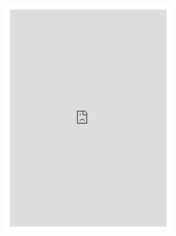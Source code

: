 <iframe style="background: #FFFFFF; border-radius: 10px; padding: 18px;" height="700" width="100%" frameborder="0" src="https://forms.yandex.ru/surveys/10163787.a894845f16ab7de7b26d25f38525a4924398ddd6/?lang=ru&title=%D0%A1%D0%BB%D1%83%D0%B6%D0%B1%D0%B0%20%D0%BF%D0%BE%D0%B4%D0%B4%D0%B5%D1%80%D0%B6%D0%BA%D0%B8&requestid=1678167801824261-12050559008875442526-vla1-3170-vla-l7-balancer-8080-BAL-6797&iframe=1&path=%2Fsupport%2Fsplit%2Ffeedback.html&feedback_sid=9514313661662643415&mobile=false&service=split&referer=https%3A%2F%2Fyandex.ru%2Fsupport%2Fsplit%2F&url=https%3A%2F%2Fyandex.ru%2Fsupport%2Fsplit%2Ffeedback.html"></iframe> 
